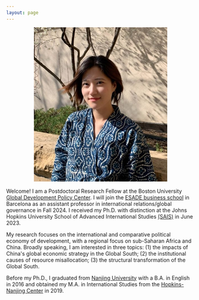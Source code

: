 ```yaml
---
layout: page
---
```

<p align="center">
  <img src="https://raw.githubusercontent.com/keyitang94/keyitang94.github.io/master/rsz_1keyi_color_headshot.jpg">
</p>

Welcome! I am a Postdoctoral Research Fellow at the Boston University [Global Development Policy Center](https://www.bu.edu/gdp/). I will join the [ESADE business school](https://www.esade.edu/en) in Barcelona as an assistant professor in international relations/global governance in Fall 2024. I received my Ph.D. with distinction at the Johns Hopkins University School of Advanced International Studies [(SAIS)](https://sais.jhu.edu/) in June 2023.

My research focuses on the international and comparative political economy of development, with a regional focus on sub-Saharan Africa and China. Broadly speaking, I am interested in three topics: (1) the impacts of China's global economic strategy in the Global South; (2) the institutional causes of resource misallocation; (3) the structural transformation of the Global South.

Before my Ph.D., I graduated from [Nanjing University](https://www.nju.edu.cn/EN/) with a B.A. in English in 2016 and obtained my M.A. in International Studies from the [Hopkins-Nanjing Center](https://sais.jhu.edu/hopkins-nanjing-center) in 2019.

